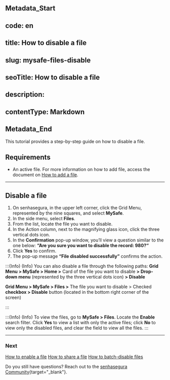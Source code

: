## Metadata_Start 
## code: en
## title: How to disable a file 
## slug: mysafe-files-disable 
## seoTitle: How to disable a file 
## description:  
## contentType: Markdown 
## Metadata_End
This tutorial provides a step-by-step guide on how to disable a file.

## Requirements

* An active file. For more information on how to add file, access the document on [How to add a file](/v3-32/docs/mysafe-files-add).

***
## Disable a file

1. On senhasegura, in the upper left corner, click the Grid Menu, represented by the nine squares, and select **MySafe**.
2. In the side menu, select **Files**. 
3. From the list, locate the file you want to disable.
4. In the Action column, next to the magnifying glass icon, click the three vertical dots icon.
5. In the **Confirmation** pop-up window, you’ll view a question similar to the one below:
**“Are you sure you want to disable the record: 980?“**
6. Click **Yes** to confirm.
7. The pop-up message **“File disabled successfully”** confirms the action.


:::(Info) (Info)
You can also disable a file through the following paths:
**Grid Menu > MySafe > Home >** Card of the file you want to disable **> Drop-down menu** (represented by the three vertical dots icon) **> Disable**

**Grid Menu > MySafe > Files >** The file you want to disable > Checked **checkbox > Disable** button (located in the bottom right corner of the screen) 

:::

:::(Info) (Info)
To view the files, go to **MySafe > Files**. Locate the **Enable** search filter. Click **Yes** to view a list with only the active files; click **No** to view only the disabled files, and clear the field to view all the files.
:::
***
### Next
[How to enable a file](/v3-32/docs/mysafe-files-enable)
[How to share a file](/v3-32/docs/mysafe-file-share)
[How to batch-disable files](/v3-32/docs/mysafe-files-batch-disable)

Do you still have questions? Reach out to the [senhasegura Community](https://community.senhasegura.io/){target="_blank"}.